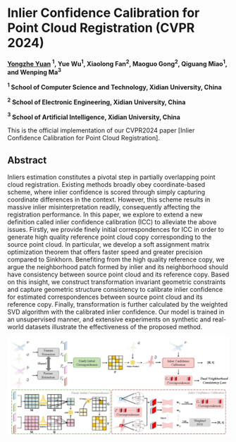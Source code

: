 # Inlier Confidence Calibration for Point Cloud Registration (CVPR 2024)

**[Yongzhe Yuan](https://yyzmars.github.io/) <sup>1</sup>, Yue Wu<sup>1</sup>, Xiaolong Fan<sup>2</sup>, Maoguo Gong<sup>2</sup>, Qiguang Miao<sup>1</sup>, and Wenping Ma<sup>3</sup>**

**$^1$ School of Computer Science and Technology, Xidian University, China**

**$^2$ School of Electronic Engineering, Xidian University, China**

**$^3$ School of Artificial Intelligence, Xidian University, China**
                     
          
This is the official implementation of our CVPR2024 paper [Inlier Confidence Calibration for Point Cloud Registration].


## Abstract
Inliers estimation constitutes a pivotal step in partially overlapping point cloud registration. Existing methods broadly obey coordinate-based scheme, where inlier confidence is scored through simply capturing coordinate differences in the context. However, this scheme results in massive inlier misinterpretation readily, consequently affecting the registration performance. In this paper, we explore to extend a new definition called inlier confidence calibration (ICC) to alleviate the above issues. Firstly, we provide finely initial correspondences for ICC in order to generate high quality reference point cloud copy corresponding to the source point cloud. In particular, we develop a soft assignment matrix optimization theorem that offers faster speed and greater precision compared to Sinkhorn. Benefiting from the high quality reference copy, we argue the neighborhood patch formed by inlier and its neighborhood should have consistency between source point cloud and its reference copy. Based on this insight, we construct transformation invariant geometric constraints and capture geometric structure consistency to calibrate inlier confidence for estimated correspondences between source point cloud and its reference copy. Finally, transformation is further calculated by the weighted SVD algorithm with the calibrated inlier confidence. Our model is trained in an unsupervised manner, and extensive experiments on synthetic and real-world datasets illustrate the effectiveness of the proposed method. 

![image](./assets/framework-ICC.jpg)
